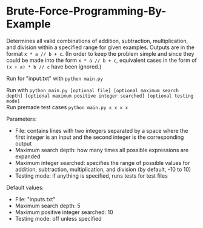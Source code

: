 # Brute-Force-Programming-By-Example

Determines all valid combinations of addition, subtraction, multiplication, and division within a specified range for given examples. Outputs are in the format `x * a // b + c`. (In order to keep the problem simple and since they could be made into the form `x * a // b + c`, equivalent cases in the form of `(x + a) * b // c` have been ignored.)  

Run for "input.txt" with `python main.py`  

Run with `python main.py [optional file] [optional maximum search depth] [optional maximum positive integer searched] [optional testing mode]`  
Run premade test cases `python main.py x x x x`  

Parameters:
- File: contains lines with two integers separated by a space where the first integer is an input and the second integer is the corresponding output  
- Maximum search depth: how many times all possible expressions are expanded
- Maximum integer searched: specifies the range of possible values for addition, subtraction, multiplication, and division (by default, -10 to 10)  
- Testing mode: if anything is specified, runs tests for test files  

Default values:
- File: "inputs.txt"  
- Maximum search depth: 5
- Maximum positive integer searched: 10  
- Testing mode: off unless specified  

